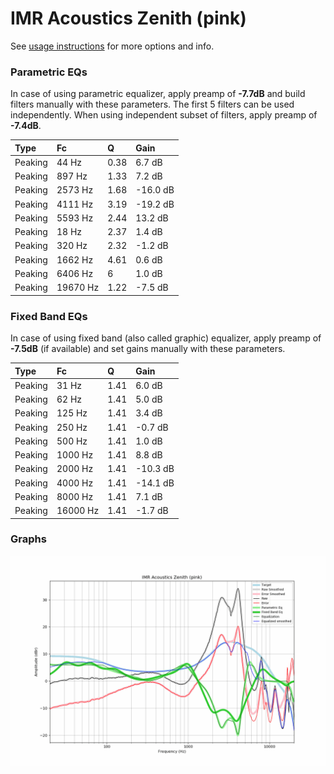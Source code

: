 # IMR Acoustics Zenith (pink)
See [usage instructions](https://github.com/jaakkopasanen/AutoEq#usage) for more options and info.

### Parametric EQs
In case of using parametric equalizer, apply preamp of **-7.7dB** and build filters manually
with these parameters. The first 5 filters can be used independently.
When using independent subset of filters, apply preamp of **-7.4dB**.

| Type    | Fc       |    Q | Gain     |
|:--------|:---------|:-----|:---------|
| Peaking | 44 Hz    | 0.38 | 6.7 dB   |
| Peaking | 897 Hz   | 1.33 | 7.2 dB   |
| Peaking | 2573 Hz  | 1.68 | -16.0 dB |
| Peaking | 4111 Hz  | 3.19 | -19.2 dB |
| Peaking | 5593 Hz  | 2.44 | 13.2 dB  |
| Peaking | 18 Hz    | 2.37 | 1.4 dB   |
| Peaking | 320 Hz   | 2.32 | -1.2 dB  |
| Peaking | 1662 Hz  | 4.61 | 0.6 dB   |
| Peaking | 6406 Hz  | 6    | 1.0 dB   |
| Peaking | 19670 Hz | 1.22 | -7.5 dB  |

### Fixed Band EQs
In case of using fixed band (also called graphic) equalizer, apply preamp of **-7.5dB**
(if available) and set gains manually with these parameters.

| Type    | Fc       |    Q | Gain     |
|:--------|:---------|:-----|:---------|
| Peaking | 31 Hz    | 1.41 | 6.0 dB   |
| Peaking | 62 Hz    | 1.41 | 5.0 dB   |
| Peaking | 125 Hz   | 1.41 | 3.4 dB   |
| Peaking | 250 Hz   | 1.41 | -0.7 dB  |
| Peaking | 500 Hz   | 1.41 | 1.0 dB   |
| Peaking | 1000 Hz  | 1.41 | 8.8 dB   |
| Peaking | 2000 Hz  | 1.41 | -10.3 dB |
| Peaking | 4000 Hz  | 1.41 | -14.1 dB |
| Peaking | 8000 Hz  | 1.41 | 7.1 dB   |
| Peaking | 16000 Hz | 1.41 | -1.7 dB  |

### Graphs
![](./IMR%20Acoustics%20Zenith%20(pink).png)